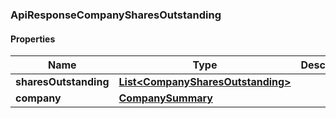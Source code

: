 
[//]: # (CLASS:ApiResponseCompanySharesOutstanding)

[//]: # (KIND:object)

### ApiResponseCompanySharesOutstanding

#### Properties

[//]: # (START_DEFINITION)

Name | Type | Description
------------ | ------------- | -------------
**sharesOutstanding** | [**List&lt;CompanySharesOutstanding&gt;**](CompanySharesOutstanding.md) |  &nbsp;
**company** | [**CompanySummary**](CompanySummary.md) |  &nbsp;

[//]: # (END_DEFINITION)


[//]: # (CONTAINED_CLASS:CompanySharesOutstanding)


[//]: # (CONTAINED_CLASS:CompanySummary)





